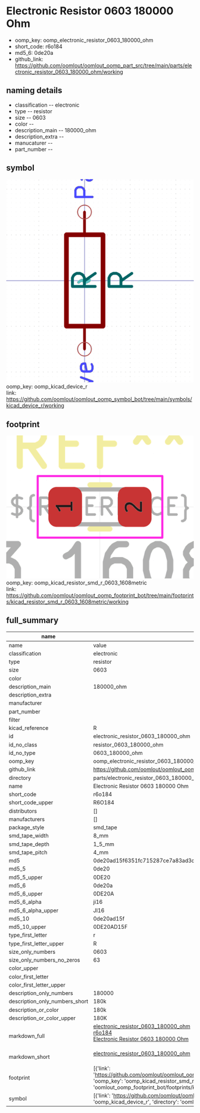 # Electronic Resistor 0603 180000 Ohm

  
* oomp_key: oomp_electronic_resistor_0603_180000_ohm 
* short_code: r6o184
* md5_6: 0de20a  
* github_link: https://github.com/oomlout/oomlout_oomp_part_src/tree/main/parts/electronic_resistor_0603_180000_ohm/working  
## naming details
* classification -- electronic
* type -- resistor
* size -- 0603
* color -- 
* description_main -- 180000_ohm
* description_extra -- 
* manucaturer -- 
* part_number -- 



## symbol

![](symbol/0/working/working_600.png)  
oomp_key: oomp_kicad_device_r  
link: https://github.com/oomlout/oomlout_oomp_symbol_bot/tree/main/symbols/kicad_device_r/working  

## footprint

![](footprint/0/working/working_600.png)  
oomp_key: oomp_kicad_resistor_smd_r_0603_1608metric  
link: https://github.com/oomlout/oomlout_oomp_footprint_bot/tree/main/footprints/kicad_resistor_smd_r_0603_1608metric/working  

## full_summary
| name | value | 
| --- | --- | 
| name | value | 
| classification | electronic | 
| type | resistor | 
| size | 0603 | 
| color |  | 
| description_main | 180000_ohm | 
| description_extra |  | 
| manufacturer |  | 
| part_number |  | 
| filter |  | 
| kicad_reference | R | 
| id | electronic_resistor_0603_180000_ohm | 
| id_no_class | resistor_0603_180000_ohm | 
| id_no_type | 0603_180000_ohm | 
| oomp_key | oomp_electronic_resistor_0603_180000_ohm | 
| github_link | https://github.com/oomlout/oomlout_oomp_part_src/tree/main/parts/electronic_resistor_0603_180000_ohm/working | 
| directory | parts/electronic_resistor_0603_180000_ohm | 
| name | Electronic Resistor 0603 180000 Ohm | 
| short_code | r6o184 | 
| short_code_upper | R6O184 | 
| distributors | [] | 
| manufacturers | [] | 
| package_style | smd_tape | 
| smd_tape_width | 8_mm | 
| smd_tape_depth | 1_5_mm | 
| smd_tape_pitch | 4_mm | 
| md5 | 0de20ad15f6351fc715287ce7a83ad3d | 
| md5_5 | 0de20 | 
| md5_5_upper | 0DE20 | 
| md5_6 | 0de20a | 
| md5_6_upper | 0DE20A | 
| md5_6_alpha | ji16 | 
| md5_6_alpha_upper | JI16 | 
| md5_10 | 0de20ad15f | 
| md5_10_upper | 0DE20AD15F | 
| type_first_letter | r | 
| type_first_letter_upper | R | 
| size_only_numbers | 0603 | 
| size_only_numbers_no_zeros | 63 | 
| color_upper |  | 
| color_first_letter |  | 
| color_first_letter_upper |  | 
| description_only_numbers | 180000 | 
| description_only_numbers_short | 180k | 
| description_or_color | 180k | 
| description_or_color_upper | 180K | 
| markdown_full | [electronic_resistor_0603_180000_ohm](https://github.com/oomlout/oomlout_oomp_part_src/tree/main/parts/electronic_resistor_0603_180000_ohm/working)<br>[r6o184](https://github.com/oomlout/oomlout_oomp_part_src/tree/main/parts/electronic_resistor_0603_180000_ohm/working)<br>[Electronic Resistor 0603 180000 Ohm](https://github.com/oomlout/oomlout_oomp_part_src/tree/main/parts/electronic_resistor_0603_180000_ohm/working)<br><br> | 
| markdown_short | [electronic_resistor_0603_180000_ohm](https://github.com/oomlout/oomlout_oomp_part_src/tree/main/parts/electronic_resistor_0603_180000_ohm/working)<br><br> | 
| footprint | [{'link': 'https://github.com/oomlout/oomlout_oomp_footprint_bot/tree/main/foootprntss/kicad_resistor_smd_r_0603_1608metric', 'oomp_key': 'oomp_kicad_resistor_smd_r_0603_1608metric', 'directory': 'oomlout_oomp_footprint_bot/footprints/kicad_resistor_smd_r_0603_1608metric//working/working.kicad_mod'}] | 
| symbol | [{'link': 'https://github.com/oomlout/oomlout_oomp_symbol_bot/tree/main/symbols/kicad_device_r', 'oomp_key': 'oomp_kicad_device_r', 'directory': 'oomlout_oomp_symbol_bot/symbols/kicad_device_r//working/working.kicad_sym'}] | 
